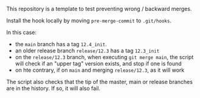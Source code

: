 This repository is a template to test preventing wrong / backward merges.

Install the hook locally by moving `pre-merge-commit` to `.git/hooks`.

In this case:
- the `main` branch has a tag `12.4_init`.
- an older release branch `release/12.3` has a tag `12.3_init`
- on the `release/12.3` branch, when executing `git merge main`, the script will check if an "upper tag" version exists, and stop if one is found
- on hte contrary, if on `main` and merging `release/12.3`, as it will work

The script also checks that the tip of the master, main or release branches are in the history. If so, it will also fail.
